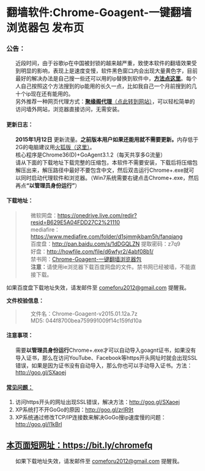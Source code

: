 <div class="markdown-body">
<h1>翻墙软件:Chrome-Goagent-一键翻墙浏览器包 发布页 <img src="https://camo.githubusercontent.com/a65458e327443581f26f1e955035e3871503da17/68747470733a2f2f6f7131676a672e626c333330312e6c69766566696c6573746f72652e636f6d2f79326d6c4c5844434e78453450757672685f4c76575a6a4b6a464a574e76466831714c434e42704b615f796b53397a6c4b55737167326c496d4733546a6533766263734a743954576f33424c76515035427338784d5f684c507054336d76665a45636a6f36653473665a71536f4d37463454723247755a32724f4747477a4c644667632f6368726f6d6534382e69636f3f707369643d31" alt="" data-canonical-src="https://oq1gjg.bl3301.livefilestore.com/y2mlLXDCNxE4Puvrh_LvWZjKjFJWNvFh1qLCNBpKa_ykS9zlKUsqg2lImG3Tje3vbcsJt9TWo3BLvQP5Bs8xM_hLPpT3mvfZEcjo6e4sfZqSoM7F4Tr2GuZ2rOGGGzLdFgc/chrome48.ico?psid=1" /></h1>
<h3>公告：</h3>
<ul class="task-list">
	<li>近段时间，由于谷歌ip在中国被封锁的越来越严重，致使本软件的翻墙效果受到明显的影响，表现上是速度变慢，软件黑色窗口内会出现大量黄色字，目前最好的解决办法是自己搜一些还可以用的ip替换到软件中，<strong><a href="https://github.com/comeforu2012/truth/wiki/%E6%90%9Cip%E6%95%99%E7%A8%8B">方法点这里</a></strong>。每个人自己按照这个方法搜到的ip能用的长久一点，比如我自己一个月前搜到的几十个ip现在还有能用的。</li>
	<li>另外推荐一种网页代理方式：<a href="https://pipes.yahoo.com/pipes/pipe.run?_id=51ba298b5d6db69cef1e7d0a376c7542"><strong>聚缘阁代理</strong>（点此转到网站）</a>，可以轻松简单的访问墙外网站，浏览器直接访问，无需安装。</li>
</ul>
<h4>更新日志：</h4>
<ul class="task-list">
	<li><strong>2015年1月12日</strong> 更新流量。<strong>之前版本用户如果还能用就不需要更新。</strong>内存低于2G的电脑建议用<a href="https://github.com/bannedbook/fanqiang/wiki/firefox">火狐版（这里）</a>。</li>
	<li>核心程序是Chrome36(D)+GoAgent3.1.2（每天共享多G流量）</li>
	<li>请从下面的下载地址下载完整的压缩包，本软件不需要安装，下载后将压缩包解压出来，解压路径中最好不要包含中文，然后双击运行Chrome+.exe就可以同时启动代理软件和浏览器。（Win7系统需要右键点击Chrome+.exe，然后再点<strong>“以管理员身份运行”</strong>）</li>
</ul>
<h4>下载地址：</h4>
<blockquote>
<ul class="task-list">
        <li>微软网盘：<a href="https://onedrive.live.com/redir?resid=B629E5A04FDD27C2%21110" target="_blank">https://onedrive.live.com/redir?resid=B629E5A04FDD27C2%21110</a>
        <li>mediafire：<a href="https://www.mediafire.com/folder/d1sjmmjkbam5h/fanqiang" target="_blank">https://www.mediafire.com/folder/d1sjmmjkbam5h/fanqiang</a>
	<li>百度盘：<a href="http://pan.baidu.com/s/1dDGQLZN">http://pan.baidu.com/s/1dDGQLZN</a> 提取密码：z7q9</li>
	<li>好盘：<a href="http://howfile.com/file/d6wfyr2/4abf08b1/">http://howfile.com/file/d6wfyr2/4abf08b1/</a></li>
	<li>禁书网：<a href="http://www.bannedbook.org/forum23/topic4509.html">Chrome-Goagent-一键翻墙浏览器包</a></li>
	<li><strong>注意：</strong>请使用ie浏览器下载百度网盘的文件。禁书网已经被墙，不能直接下载。</li>

</ul>
</blockquote>
如果百度盘下载地址失效，请发邮件至 <a href="mailto:comeforu2012@gmail.com">comeforu2012@gmail.com</a> 提醒我。

<strong>文件校验信息：</strong>
<blockquote>
<ul class="task-list">
	<li>文件名：Chrome-Goagent-v2015.01.12a.7z</li>
	<li>MD5: 044f8700bea759991009f14c159fd10a</li>
</ul>
</blockquote>
<h4>注意事项：</h4>
<ul class="task-list">
	<li>需要<strong>以管理员身份运行</strong>Chrome+.exe才可以自动导入goagnt证书，如果没有导入证书，那么在访问YouTube、Facebook等https开头网址时就会出现SSL错误，如果是因为证书没有自动导入，那么你也可以手动导入证书。方法：<a href="http://goo.gl/SXaoej">http://goo.gl/SXaoej</a></li>
</ul>
<h4><a href="https://github.com/comeforu2012/FQ_FAQ/wiki">常见问题：</a></h4>
<ol class="task-list">
	<li>访问https开头的网址出现SSL错误，解决方法：<a href="http://goo.gl/SXaoej">http://goo.gl/SXaoej</a></li>
	<li>XP系统打不开GoGo的原因：<a href="http://goo.gl/zrIR9t">http://goo.gl/zrIR9t</a></li>
	<li>XP系统通过修改TCP/IP连接数来解决GoGo搜ip速度慢的问题：<a href="http://goo.gl/l1kBrl">http://goo.gl/l1kBrl</a></li>
</ol>
<h2><a href="https://bit.ly/chromefq">本页面短网址：https://bit.ly/chromefq</a></h2>
</div>
<div id="wiki-footer" class="gollum-markdown-content boxed-group">
<div class="boxed-group-inner wiki-auxiliary-content  markdown-body">
<ul class="task-list">
	<li>如果下载地址失效，请发邮件至 <a href="mailto:banned.ebook@gmail.com">comeforu2012@gmail.com</a> 提醒我。</li>
</ul>
</div>
</div>